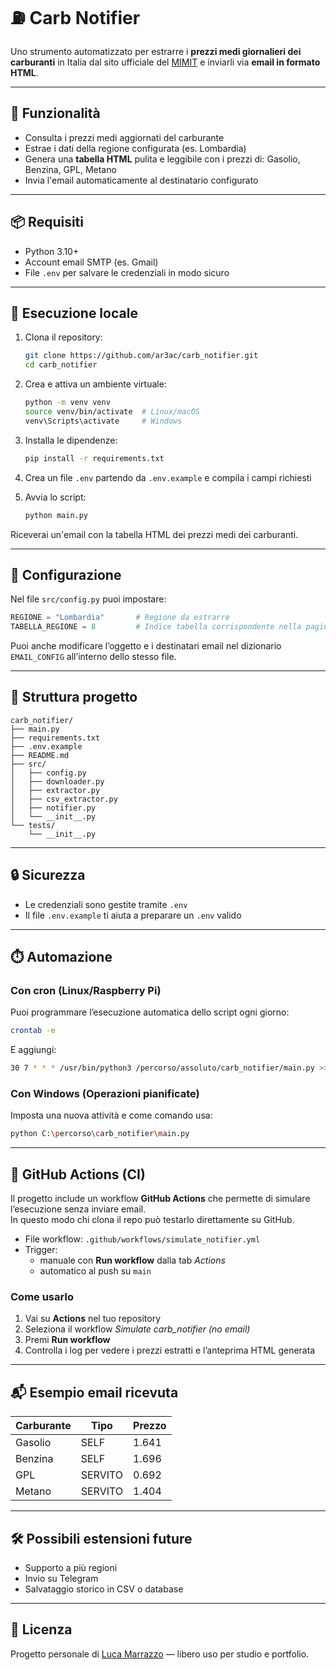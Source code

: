 # ⛽️ Carb Notifier

Uno strumento automatizzato per estrarre i **prezzi medi giornalieri dei carburanti** in Italia dal sito ufficiale del [MIMIT](https://dgsaie.mise.gov.it/prezzi-medi-giornalieri-carburanti) e inviarli via **email in formato HTML**.

---

## 📌 Funzionalità

- Consulta i prezzi medi aggiornati del carburante
- Estrae i dati della regione configurata (es. Lombardia)
- Genera una **tabella HTML** pulita e leggibile con i prezzi di: Gasolio, Benzina, GPL, Metano
- Invia l'email automaticamente al destinatario configurato

---

## 📦 Requisiti

- Python 3.10+
- Account email SMTP (es. Gmail)
- File `.env` per salvare le credenziali in modo sicuro

---

## 🚀 Esecuzione locale

1. Clona il repository:
   ```bash
   git clone https://github.com/ar3ac/carb_notifier.git
   cd carb_notifier
   ```

2. Crea e attiva un ambiente virtuale:
   ```bash
   python -m venv venv
   source venv/bin/activate  # Linux/macOS
   venv\Scripts\activate     # Windows
   ```

3. Installa le dipendenze:
   ```bash
   pip install -r requirements.txt
   ```

4. Crea un file `.env` partendo da `.env.example` e compila i campi richiesti

5. Avvia lo script:
   ```bash
   python main.py
   ```

Riceverai un'email con la tabella HTML dei prezzi medi dei carburanti.

---

## 🔧 Configurazione

Nel file `src/config.py` puoi impostare:

```python
REGIONE = "Lombardia"       # Regione da estrarre
TABELLA_REGIONE = 8         # Indice tabella corrispondente nella pagina HTML ufficiale (se usi l'estrazione via HTML)
```

Puoi anche modificare l’oggetto e i destinatari email nel dizionario `EMAIL_CONFIG` all’interno dello stesso file.

---

## 📂 Struttura progetto

```
carb_notifier/
├── main.py
├── requirements.txt
├── .env.example
├── README.md
├── src/
│   ├── config.py
│   ├── downloader.py
│   ├── extractor.py
│   ├── csv_extractor.py
│   ├── notifier.py
│   └── __init__.py
└── tests/
    └── __init__.py
```

---

## 🔒 Sicurezza

- Le credenziali sono gestite tramite `.env`
- Il file `.env.example` ti aiuta a preparare un `.env` valido

---

## ⏱️ Automazione

### Con cron (Linux/Raspberry Pi)
Puoi programmare l’esecuzione automatica dello script ogni giorno:

```bash
crontab -e
```

E aggiungi:
```bash
30 7 * * * /usr/bin/python3 /percorso/assoluto/carb_notifier/main.py >> /var/log/carb_notifier.log 2>&1
```

### Con Windows (Operazioni pianificate)
Imposta una nuova attività e come comando usa:
```bash
python C:\percorso\carb_notifier\main.py
```

---

## 🚀 GitHub Actions (CI)

Il progetto include un workflow **GitHub Actions** che permette di simulare l’esecuzione senza inviare email.  
In questo modo chi clona il repo può testarlo direttamente su GitHub.

- File workflow: `.github/workflows/simulate_notifier.yml`
- Trigger:
  - manuale con **Run workflow** dalla tab *Actions*
  - automatico al push su `main`

### Come usarlo
1. Vai su **Actions** nel tuo repository
2. Seleziona il workflow *Simulate carb_notifier (no email)*
3. Premi **Run workflow**
4. Controlla i log per vedere i prezzi estratti e l’anteprima HTML generata

---

## 📬 Esempio email ricevuta

| Carburante | Tipo     | Prezzo |
|------------|----------|--------|
| Gasolio    | SELF     | 1.641  |
| Benzina    | SELF     | 1.696  |
| GPL        | SERVITO  | 0.692  |
| Metano     | SERVITO  | 1.404  |

---

## 🛠 Possibili estensioni future

- Supporto a più regioni
- Invio su Telegram
- Salvataggio storico in CSV o database

---

## 📄 Licenza

Progetto personale di [Luca Marrazzo](https://github.com/ar3ac) — libero uso per studio e portfolio.
